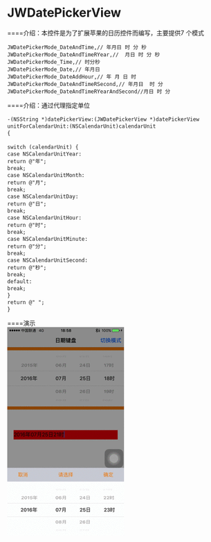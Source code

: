 # JWDatePickerView


====介绍：本控件是为了扩展苹果的日历控件而编写，主要提供7 个模式
```
JWDatePickerMode_DateAndTime,// 年月日 时 分 秒 
JWDatePickerMode_DateAndTimeRYear,//  月日 时 分 秒  
JWDatePickerMode_Time,// 时分秒   
JWDatePickerMode_Date,// 年月日  
JWDatePickerMode_DateAddHour,// 年 月 日 时  
JWDatePickerMode_DateAndTimeRSecond,// 年月日  时 分  
JWDatePickerMode_DateAndTimeRYearAndSecond//月日 时 分   
```


====介绍：通过代理指定单位
```
-(NSString *)datePickerView:(JWDatePickerView *)datePickerView unitForCalendarUnit:(NSCalendarUnit)calendarUnit
{

switch (calendarUnit) {
case NSCalendarUnitYear:
return @"年";
break;
case NSCalendarUnitMonth:
return @"月";
break;
case NSCalendarUnitDay:
return @"日";
break;
case NSCalendarUnitHour:
return @"时";
break;
case NSCalendarUnitMinute:
return @"分";
break;
case NSCalendarUnitSecond:
return @"秒";
break;
default:
break;
}
return @" ";
}
```
====演示
<br>
![](https://github.com/GitHubOfJW/JWDatePickerView/blob/master/Source/PickerView.gif)  